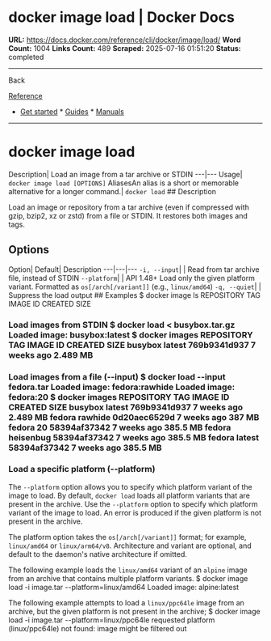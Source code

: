 # docker image load | Docker Docs

**URL:** https://docs.docker.com/reference/cli/docker/image/load/
**Word Count:** 1004
**Links Count:** 489
**Scraped:** 2025-07-16 01:51:20
**Status:** completed

---

Back

[Reference](https://docs.docker.com/reference/)

  * [Get started](https://docs.docker.com/get-started/)   * [Guides](https://docs.docker.com/guides/)   * [Manuals](https://docs.docker.com/manuals/)

* * *

# docker image load

Description| Load an image from a tar archive or STDIN   ---|---   Usage| `docker image load [OPTIONS]`   AliasesAn alias is a short or memorable alternative for a longer command.| `docker load`      ## Description

Load an image or repository from a tar archive \(even if compressed with gzip, bzip2, xz or zstd\) from a file or STDIN. It restores both images and tags.

## Options

Option| Default| Description   ---|---|---   `-i, --input`| | Read from tar archive file, instead of STDIN   `--platform`| | API 1.48+ Load only the given platform variant. Formatted as `os[/arch[/variant]]` \(e.g., `linux/amd64`\)      `-q, --quiet`| | Suppress the load output      ## Examples               $ docker image ls          REPOSITORY          TAG                 IMAGE ID            CREATED             SIZE     

### Load images from STDIN               $ docker load < busybox.tar.gz          Loaded image: busybox:latest     $ docker images     REPOSITORY          TAG                 IMAGE ID            CREATED             SIZE     busybox             latest              769b9341d937        7 weeks ago         2.489 MB     

### Load images from a file \(--input\)               $ docker load --input fedora.tar          Loaded image: fedora:rawhide     Loaded image: fedora:20          $ docker images          REPOSITORY          TAG                 IMAGE ID            CREATED             SIZE     busybox             latest              769b9341d937        7 weeks ago         2.489 MB     fedora              rawhide             0d20aec6529d        7 weeks ago         387 MB     fedora              20                  58394af37342        7 weeks ago         385.5 MB     fedora              heisenbug           58394af37342        7 weeks ago         385.5 MB     fedora              latest              58394af37342        7 weeks ago         385.5 MB     

### Load a specific platform \(--platform\)

The `--platform` option allows you to specify which platform variant of the image to load. By default, `docker load` loads all platform variants that are present in the archive. Use the `--platform` option to specify which platform variant of the image to load. An error is produced if the given platform is not present in the archive.

The platform option takes the `os[/arch[/variant]]` format; for example, `linux/amd64` or `linux/arm64/v8`. Architecture and variant are optional, and default to the daemon's native architecture if omitted.

The following example loads the `linux/amd64` variant of an `alpine` image from an archive that contains multiple platform variants.               $ docker image load -i image.tar --platform=linux/amd64     Loaded image: alpine:latest     

The following example attempts to load a `linux/ppc64le` image from an archive, but the given platform is not present in the archive;               $ docker image load -i image.tar --platform=linux/ppc64le     requested platform (linux/ppc64le) not found: image might be filtered out